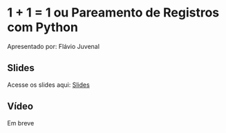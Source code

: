 # 1 + 1 = 1 ou Pareamento de Registros com Python

Apresentado por: Flávio Juvenal


## Slides

Acesse os slides aqui: [Slides](./pybr2019-flavio-juvenal-1-1-1-ou-pareamento.pdf)


## Vídeo

Em breve